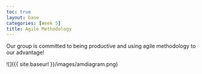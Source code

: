 ```yaml
---
toc: true
layout: base
categories: [Week 5]
title: Agile Methodology
---
```


Our group is committed to being productive and using agile methodology to our advantage!

![]({{ site.baseurl }}/images/amdiagram.png)